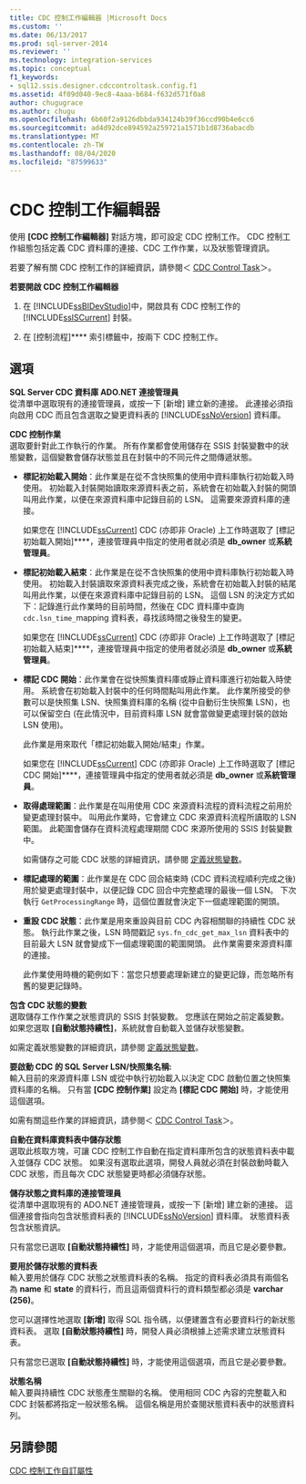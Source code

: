 ```yaml
---
title: CDC 控制工作編輯器 |Microsoft Docs
ms.custom: ''
ms.date: 06/13/2017
ms.prod: sql-server-2014
ms.reviewer: ''
ms.technology: integration-services
ms.topic: conceptual
f1_keywords:
- sql12.ssis.designer.cdccontroltask.config.f1
ms.assetid: 4f09d040-9ec8-4aaa-b684-f632d571f0a8
author: chugugrace
ms.author: chugu
ms.openlocfilehash: 6b60f2a9126dbbda934124b39f36ccd90b4e6cc6
ms.sourcegitcommit: ad4d92dce894592a259721a1571b1d8736abacdb
ms.translationtype: MT
ms.contentlocale: zh-TW
ms.lasthandoff: 08/04/2020
ms.locfileid: "87599633"
---
```

# <a name="cdc-control-task-editor"></a>CDC 控制工作編輯器
  使用 **[CDC 控制工作編輯器]** 對話方塊，即可設定 CDC 控制工作。 CDC 控制工作組態包括定義 CDC 資料庫的連接、CDC 工作作業，以及狀態管理資訊。  
  
 若要了解有關 CDC 控制工作的詳細資訊，請參閱＜ [CDC Control Task](control-flow/cdc-control-task.md)＞。  
  
 **若要開啟 CDC 控制工作編輯器**  
  
1.  在 [!INCLUDE[ssBIDevStudio](../includes/ssbidevstudio-md.md)]中，開啟具有 CDC 控制工作的 [!INCLUDE[ssISCurrent](../includes/ssiscurrent-md.md)] 封裝。  
  
2.  在 [控制流程]**** 索引標籤中，按兩下 CDC 控制工作。  
  
## <a name="options"></a>選項  
 **SQL Server CDC 資料庫 ADO.NET 連接管理員**  
 從清單中選取現有的連接管理員，或按一下 [新增]  建立新的連接。 此連接必須指向啟用 CDC 而且包含選取之變更資料表的 [!INCLUDE[ssNoVersion](../includes/ssnoversion-md.md)] 資料庫。  
  
 **CDC 控制作業**  
 選取要針對此工作執行的作業。 所有作業都會使用儲存在 SSIS 封裝變數中的狀態變數，這個變數會儲存狀態並且在封裝中的不同元件之間傳遞狀態。  
  
-   **標記初始載入開始**：此作業是在從不含快照集的使用中資料庫執行初始載入時使用。 初始載入封裝開始讀取來源資料表之前，系統會在初始載入封裝的開頭叫用此作業，以便在來源資料庫中記錄目前的 LSN。 這需要來源資料庫的連接。  
  
     如果您在 [!INCLUDE[ssCurrent](../includes/sscurrent-md.md)] CDC (亦即非 Oracle) 上工作時選取了 [標記初始載入開始]****，連接管理員中指定的使用者就必須是 **db_owner** 或**系統管理員**。  
  
-   **標記初始載入結束**：此作業是在從不含快照集的使用中資料庫執行初始載入時使用。 初始載入封裝讀取來源資料表完成之後，系統會在初始載入封裝的結尾叫用此作業，以便在來源資料庫中記錄目前的 LSN。 這個 LSN 的決定方式如下：記錄進行此作業時的目前時間，然後在 CDC 資料庫中查詢 `cdc.lsn_time_`mapping 資料表，尋找該時間之後發生的變更。  
  
     如果您在 [!INCLUDE[ssCurrent](../includes/sscurrent-md.md)] CDC (亦即非 Oracle) 上工作時選取了 [標記初始載入結束]****，連接管理員中指定的使用者就必須是 **db_owner** 或**系統管理員**。  
  
-   **標記 CDC 開始**：此作業會在從快照集資料庫或靜止資料庫進行初始載入時使用。 系統會在初始載入封裝中的任何時間點叫用此作業。 此作業所接受的參數可以是快照集 LSN、快照集資料庫的名稱 (從中自動衍生快照集 LSN)，也可以保留空白 (在此情況中，目前資料庫 LSN 就會當做變更處理封裝的啟始 LSN 使用)。  
  
     此作業是用來取代「標記初始載入開始/結束」作業。  
  
     如果您在 [!INCLUDE[ssCurrent](../includes/sscurrent-md.md)] CDC (亦即非 Oracle) 上工作時選取了 [標記 CDC 開始]****，連接管理員中指定的使用者就必須是 **db_owner** 或**系統管理員**。  
  
-   **取得處理範圍**：此作業是在叫用使用 CDC 來源資料流程的資料流程之前用於變更處理封裝中。 叫用此作業時，它會建立 CDC 來源資料流程所讀取的 LSN 範圍。 此範圍會儲存在資料流程處理期間 CDC 來源所使用的 SSIS 封裝變數中。  
  
     如需儲存之可能 CDC 狀態的詳細資訊，請參閱 [定義狀態變數](data-flow/define-a-state-variable.md)。  
  
-   **標記處理的範圍**：此作業是在 CDC 回合結束時 (CDC 資料流程順利完成之後) 用於變更處理封裝中，以便記錄 CDC 回合中完整處理的最後一個 LSN。 下次執行 `GetProcessingRange` 時，這個位置就會決定下一個處理範圍的開頭。  
  
-   **重設 CDC 狀態**：此作業是用來重設與目前 CDC 內容相關聯的持續性 CDC 狀態。 執行此作業之後，LSN 時間戳記 `sys.fn_cdc_get_max_lsn` 資料表中的目前最大 LSN 就會變成下一個處理範圍的範圍開頭。 此作業需要來源資料庫的連接。  
  
     此作業使用時機的範例如下：當您只想要處理新建立的變更記錄，而忽略所有舊的變更記錄時。  
  
 **包含 CDC 狀態的變數**  
 選取儲存工作作業之狀態資訊的 SSIS 封裝變數。 您應該在開始之前定義變數。 如果您選取 **[自動狀態持續性]**，系統就會自動載入並儲存狀態變數。  
  
 如需定義狀態變數的詳細資訊，請參閱 [定義狀態變數](data-flow/define-a-state-variable.md)。  
  
 **要啟動 CDC 的 SQL Server LSN/快照集名稱:**  
 輸入目前的來源資料庫 LSN 或從中執行初始載入以決定 CDC 啟動位置之快照集資料庫的名稱。 只有當 **[CDC 控制作業]** 設定為 **[標記 CDC 開始]** 時，才能使用這個選項。  
  
 如需有關這些作業的詳細資訊，請參閱＜ [CDC Control Task](control-flow/cdc-control-task.md)＞。  
  
 **自動在資料庫資料表中儲存狀態**  
 選取此核取方塊，可讓 CDC 控制工作自動在指定資料庫所包含的狀態資料表中載入並儲存 CDC 狀態。 如果沒有選取此選項，開發人員就必須在封裝啟動時載入 CDC 狀態，而且每次 CDC 狀態變更時都必須儲存狀態。  
  
 **儲存狀態之資料庫的連接管理員**  
 從清單中選取現有的 ADO.NET 連接管理員，或按一下 [新增] 建立新的連接。 這個連接會指向包含狀態資料表的 [!INCLUDE[ssNoVersion](../includes/ssnoversion-md.md)] 資料庫。 狀態資料表包含狀態資訊。  
  
 只有當您已選取 **[自動狀態持續性]** 時，才能使用這個選項，而且它是必要參數。  
  
 **要用於儲存狀態的資料表**  
 輸入要用於儲存 CDC 狀態之狀態資料表的名稱。 指定的資料表必須具有兩個名為 **name** 和 **state** 的資料行，而且這兩個資料行的資料類型都必須是 **varchar (256)**。  
  
 您可以選擇性地選取 **[新增]** 取得 SQL 指令碼，以便建置含有必要資料行的新狀態資料表。 選取 **[自動狀態持續性]** 時，開發人員必須根據上述需求建立狀態資料表。  
  
 只有當您已選取 **[自動狀態持續性]** 時，才能使用這個選項，而且它是必要參數。  
  
 **狀態名稱**  
 輸入要與持續性 CDC 狀態產生關聯的名稱。 使用相同 CDC 內容的完整載入和 CDC 封裝都將指定一般狀態名稱。 這個名稱是用於查閱狀態資料表中的狀態資料列。  
  
## <a name="see-also"></a>另請參閱  
 [CDC 控制工作自訂屬性](control-flow/cdc-control-task-custom-properties.md)  
  
  
